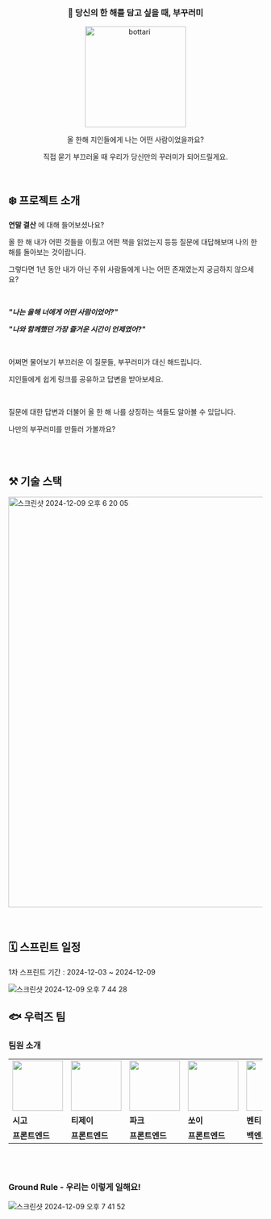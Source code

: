 <div align="center">

### 🌲 당신의 한 해를 담고 싶을 때, 부꾸러미

<img src="https://github.com/user-attachments/assets/066848f5-0855-4309-bf4f-e0d8aed5fb07" alt="bottari" width="200" />



올 한해 지인들에게 나는 어떤 사람이었을까요?

직접 묻기 부끄러울 때 우리가 당신만의 꾸러미가 되어드릴게요.

</div>

<br>

## ❄️ 프로젝트 소개
**연말 결산** 에 대해 들어보셨나요?  

올 한 해 내가 어떤 것들을 이뤘고 어떤 책을 읽었는지 등등 질문에 대답해보며 나의 한 해를 돌아보는 것이랍니다.  

그렇다면 1년 동안 내가 아닌 주위 사람들에게 나는 어떤 존재였는지 궁금하지 않으세요?  

<br>

***"나는 올해 너에게 어떤 사람이었어?"***

***"나와 함께했던 가장 즐거운 시간이 언제였어?"***

<br>

어쩌면 물어보기 부끄러운 이 질문들, 부꾸러미가 대신 해드립니다.  

지인들에게 쉽게 링크를 공유하고 답변을 받아보세요.

<br>

질문에 대한 답변과 더불어 올 한 해 나를 상징하는 색들도 알아볼 수 있답니다.  

나만의 부꾸러미를 만들러 가볼까요?



<br>
<br>


## ⚒️ 기술 스택
<img width="814" alt="스크린샷 2024-12-09 오후 6 20 05" src="https://github.com/user-attachments/assets/9bace6bd-c10b-4f02-9f4d-d3adfb63958c">

<br>
<br>
<br>

## 🗓️ 스프린트 일정
1차 스프린트 기간 : 2024-12-03 ~ 2024-12-09

![스크린샷 2024-12-09 오후 7 44 28](https://github.com/user-attachments/assets/33a0bcd1-cbb7-4e5d-8fdf-e33eb13cd02f)


## 🐟 우럭즈 팀
### 팀원 소개
<table>
  <tr>
    <td>
        <a href="https://github.com/sonshn">
            <img src="https://avatars.githubusercontent.com/u/70426440?s=96&v=4" width="100px" />
        </a>
    </td>
    <td>
        <a href="https://github.com/Jeong-jj">
            <img src="https://avatars.githubusercontent.com/u/96231175?s=96&v=4" width="100px" />
        </a>
    </td>
    <td>
        <a href="https://github.com/confidential-nt">
            <img src="https://avatars.githubusercontent.com/u/54153087?s=96&v=4" width="100px" />
        </a>
    </td>
    <td>
        <a href="https://github.com/s2oy">
            <img src="https://avatars.githubusercontent.com/u/74308793?s=96&v=4" width="100px" />
        </a>
    </td>
    <td>
        <a href="https://github.com/sonshn">
            <img src="https://avatars.githubusercontent.com/u/55887179?s=96&v=4" width="100px" />
        </a>
    </td>
    <td>
        <a href="https://github.com/itsjustsora">
            <img src="https://avatars.githubusercontent.com/u/80027033?s=96&v=4" width="100px" />
        </a>
    </td>
    <td>
        <a href="https://github.com/H8bubble">
            <img src="https://avatars.githubusercontent.com/u/138587585?s=96&v=4" width="100px" />
        </a>
    </td>
    <td>
        <a href="https://github.com/daeya0406">
            <img src="https://avatars.githubusercontent.com/u/190901567?v=4" width="100px" />
        </a>
    </td>
  </tr>
  <tr>
    <td><b>시고</b></td>
    <td><b>티제이</b></td>
    <td><b>파크</b></td>
    <td><b>쏘이</b></td>
    <td><b>벤티</b></td>
    <td><b>우주</b></td>
    <td><b>쿠리</b></td>
    <td><b>대야</b></td>
  </tr>
<tr>
    <td><b>프론트엔드</b></td>
    <td><b>프론트엔드</b></td>
    <td><b>프론트엔드</b></td>
    <td><b>프론트엔드</b></td>
    <td><b>백엔드</b></td>
    <td><b>백엔드</b></td>
    <td><b>백엔드</b></td>
    <td><b>디자이너</b></td>
  </tr>
</table>
<br>
<br>

### Ground Rule - 우리는 이렇게 일해요!
![스크린샷 2024-12-09 오후 7 41 52](https://github.com/user-attachments/assets/4439266a-9491-4bc6-8988-d66986b03ba7)


